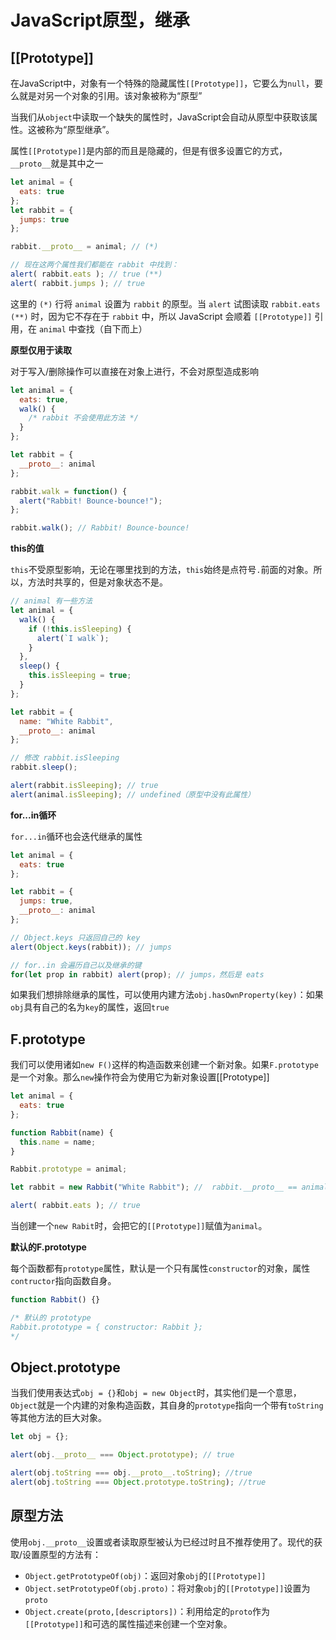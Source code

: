 # JavaScript原型，继承

## [[Prototype]]

在JavaScript中，对象有一个特殊的隐藏属性`[[Prototype]]`，它要么为`null`，要么就是对另一个对象的引用。该对象被称为“原型”

当我们从`object`中读取一个缺失的属性时，JavaScript会自动从原型中获取该属性。这被称为“原型继承”。

属性`[[Prototype]]`是内部的而且是隐藏的，但是有很多设置它的方式，`__proto__`就是其中之一

```javascript
let animal = {
  eats: true
};
let rabbit = {
  jumps: true
};

rabbit.__proto__ = animal; // (*)

// 现在这两个属性我们都能在 rabbit 中找到：
alert( rabbit.eats ); // true (**)
alert( rabbit.jumps ); // true
```

这里的 `(*)` 行将 `animal` 设置为 `rabbit` 的原型。当 `alert` 试图读取 `rabbit.eats` `(**)` 时，因为它不存在于 `rabbit` 中，所以 JavaScript 会顺着 `[[Prototype]]` 引用，在 `animal` 中查找（自下而上）

**原型仅用于读取**

对于写入/删除操作可以直接在对象上进行，不会对原型造成影响

```javascript
let animal = {
  eats: true,
  walk() {
    /* rabbit 不会使用此方法 */
  }
};

let rabbit = {
  __proto__: animal
};

rabbit.walk = function() {
  alert("Rabbit! Bounce-bounce!");
};

rabbit.walk(); // Rabbit! Bounce-bounce!
```

**this的值**

`this`不受原型影响，无论在哪里找到的方法，`this`始终是点符号`.`前面的对象。所以，方法时共享的，但是对象状态不是。

```javascript
// animal 有一些方法
let animal = {
  walk() {
    if (!this.isSleeping) {
      alert(`I walk`);
    }
  },
  sleep() {
    this.isSleeping = true;
  }
};

let rabbit = {
  name: "White Rabbit",
  __proto__: animal
};

// 修改 rabbit.isSleeping
rabbit.sleep();

alert(rabbit.isSleeping); // true
alert(animal.isSleeping); // undefined（原型中没有此属性）
```

**for...in循环**

`for...in`循环也会迭代继承的属性

```javascript
let animal = {
  eats: true
};

let rabbit = {
  jumps: true,
  __proto__: animal
};

// Object.keys 只返回自己的 key
alert(Object.keys(rabbit)); // jumps

// for..in 会遍历自己以及继承的键
for(let prop in rabbit) alert(prop); // jumps，然后是 eats
```

如果我们想排除继承的属性，可以使用内建方法`obj.hasOwnProperty(key)`：如果`obj`具有自己的名为`key`的属性，返回`true`

## F.prototype

我们可以使用诸如`new F()`这样的构造函数来创建一个新对象。如果`F.prototype`是一个对象。那么`new`操作符会为使用它为新对象设置[[Prototype]]

```javascript
let animal = {
  eats: true
};

function Rabbit(name) {
  this.name = name;
}

Rabbit.prototype = animal;

let rabbit = new Rabbit("White Rabbit"); //  rabbit.__proto__ == animal

alert( rabbit.eats ); // true
```

当创建一个`new Rabit`时，会把它的`[[Prototype]]`赋值为`animal`。

**默认的F.prototype**

每个函数都有`prototype`属性，默认是一个只有属性`constructor`的对象，属性`contructor`指向函数自身。

```javascript
function Rabbit() {}

/* 默认的 prototype
Rabbit.prototype = { constructor: Rabbit };
*/
```

## Object.prototype

当我们使用表达式`obj = {}`和`obj = new Object`时，其实他们是一个意思，`Object`就是一个内建的对象构造函数，其自身的`prototype`指向一个带有`toString`等其他方法的巨大对象。

```javascript
let obj = {};

alert(obj.__proto__ === Object.prototype); // true

alert(obj.toString === obj.__proto__.toString); //true
alert(obj.toString === Object.prototype.toString); //true
```

## 原型方法

使用`obj.__proto__`设置或者读取原型被认为已经过时且不推荐使用了。现代的获取/设置原型的方法有：

- `Object.getPrototypeOf(obj)`：返回对象`obj`的`[[Prototype]]`
- `Object.setPrototypeOf(obj.proto)`：将对象`obj`的`[[Prototype]]`设置为`proto`
- `Object.create(proto,[descriptors])`：利用给定的`proto`作为`[[Prototype]]`和可选的属性描述来创建一个空对象。